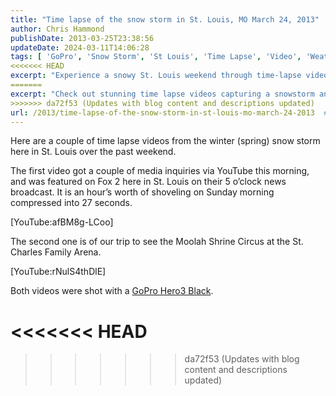 ```yaml
---
title: "Time lapse of the snow storm in St. Louis, MO March 24, 2013"
author: Chris Hammond
publishDate: 2013-03-25T23:38:56
updateDate: 2024-03-11T14:06:28
tags: [ 'GoPro', 'Snow Storm', 'St Louis', 'Time Lapse', 'Video', 'Weather', 'YouTube' ]
<<<<<<< HEAD
excerpt: "Experience a snowy St. Louis weekend through time-lapse videos, from shoveling snow to visiting the Moolah Shrine Circus!"
=======
excerpt: "Check out stunning time lapse videos capturing a snowstorm and the Moolah Shrine Circus in St. Louis! Shot with a GoPro Hero3 Black. 🌨️📹 #timelapse #GoPro"
>>>>>>> da72f53 (Updates with blog content and descriptions updated)
url: /2013/time-lapse-of-the-snow-storm-in-st-louis-mo-march-24-2013  # Use the generated URL with year
---
```

<p>Here are a couple of time lapse videos from the winter (spring) snow storm here in St. Louis over the past weekend.</p>  <p>The first video got a couple of media inquiries via YouTube this morning, and was featured on Fox 2 here in St. Louis on their 5 o’clock news broadcast. It is an hour’s worth of shoveling on Sunday morning compressed into 27 seconds. </p>  <p>[YouTube:afBM8g-LCoo]</p>  <p>The second one is of our trip to see the Moolah Shrine Circus at the St. Charles Family Arena.</p>  <p>[YouTube:rNulS4thDlE]</p>  <p>Both videos were shot with a <a href="https://www.amazon.com/gp/product/B009TCD8V8/ref=as_li_ss_tl?ie=UTF8&amp;camp=1789&amp;creative=390957&amp;creativeASIN=B009TCD8V8&amp;linkCode=as2&amp;tag=chrishammondc-20" target="_blank">GoPro Hero3 Black</a>.</p>

<<<<<<< HEAD
=======


>>>>>>> da72f53 (Updates with blog content and descriptions updated)
